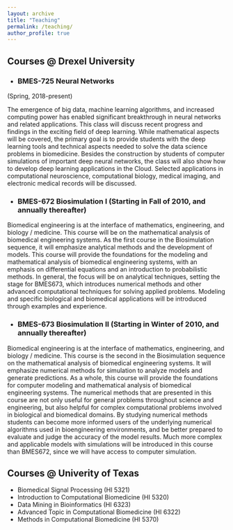 ```yaml
---
layout: archive
title: "Teaching"
permalink: /teaching/
author_profile: true
---
```


## Courses @ Drexel University
  * ### BMES-725 Neural Networks 
  (Spring, 2018-present)
  
  The emergence of big data, machine learning algorithms, and increased computing power has enabled significant breakthrough in neural networks and related applications. This class will discuss recent progress and findings in the exciting field of deep learning. While mathematical aspects will be covered, the primary goal is to provide students with the deep learning tools and technical aspects needed to solve the data science problems in biomedicine. Besides the construction by students of computer simulations of important deep neural networks, the class will also show how to develop deep learning applications in the Cloud. Selected applications in computational neuroscience, computational biology, medical imaging, and electronic medical records will be discussed.
  
  * ### BMES-672 Biosimulation I (Starting in Fall of 2010, and annually thereafter)
  
  Biomedical engineering is at the interface of mathematics, engineering, and biology / medicine. This course will be on the mathematical analysis of biomedical engineering systems. As the first course in the Biosimulation sequence, it will emphasize analytical methods and the development of models. This course will provide the foundations for the modeling and mathematical analysis of biomedical engineering systems, with an emphasis on differential equations and an introduction to probabilistic methods. In general, the focus will be on analytical techniques, setting the stage for BMES673, which introduces numerical methods and other advanced computational techniques for solving applied problems. Modeling and specific biological and biomedical applications will be introduced through examples and experience.
  
  * ### BMES-673 Biosimulation II (Starting in Winter of 2010, and annually thereafter)
  
  Biomedical engineering is at the interface of mathematics, engineering, and biology / medicine. This course is the second in the Biosimulation sequence on the mathematical analysis of biomedical engineering systems. It will emphasize numerical methods for simulation to analyze models and generate predictions. As a whole, this course will provide the foundations for computer modeling and mathematical analysis of biomedical engineering systems. The numerical methods that are presented in this course are not only useful for general problems throughout science and engineering, but also helpful for complex computational problems involved in biological and biomedical domains. By studying numerical methods students can become more informed users of the underlying numerical algorithms used in bioengineering environments, and be better prepared to evaluate and judge the accuracy of the model results. Much more complex and applicable models with simulations will be introduced in this course than BMES672, since we will have access to computer simulation.

## Courses @ Univerity of Texas
  * Biomedical Signal Processing (HI 5321) 
  * Introduction to Computational Biomedicine (HI 5320)
  * Data Mining in Bioinformatics (HI 6323)
  * Advanced Topic in Computational Biomedicine (HI 6322)
  * Methods in Computational Biomedicine (HI 5370)
